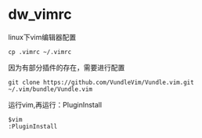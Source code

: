 # dw_vimrc
linux下vim编辑器配置
```
cp .vimrc ~/.vimrc
```
因为有部分插件的存在，需要进行配置
```
git clone https://github.com/VundleVim/Vundle.vim.git ~/.vim/bundle/Vundle.vim
```

运行vim,再运行：PluginInstall
```
$vim
:PluginInstall
```
